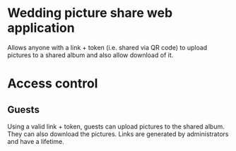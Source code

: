 # Wedding picture share web application

Allows anyone with a link + token (i.e. shared via QR code) to upload pictures to a shared album and also allow download
of it.

# Access control

## Guests

Using a valid link + token, guests can upload pictures to the shared album. They can also download the pictures. Links
are generated by administrators and have a lifetime. 

